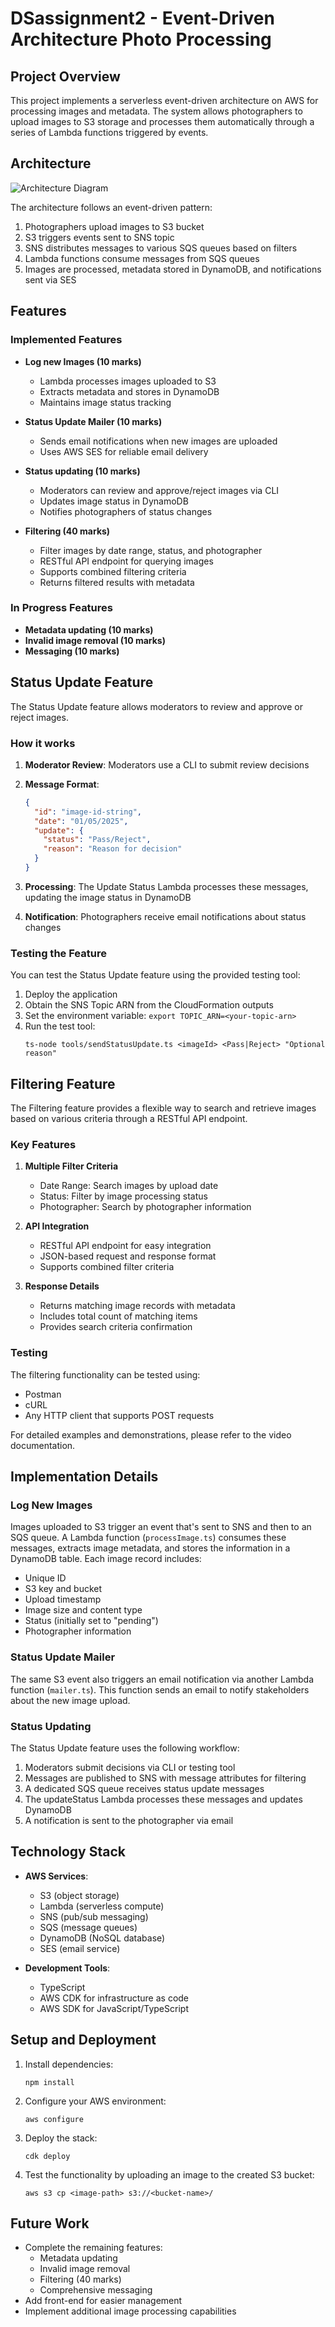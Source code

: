   # DSassignment2 - Event-Driven Architecture Photo Processing

## Project Overview

This project implements a serverless event-driven architecture on AWS for processing images and metadata. The system allows photographers to upload images to S3 storage and processes them automatically through a series of Lambda functions triggered by events.

## Architecture

![Architecture Diagram](https://github.com/lumoumou123/DSassignment2/raw/main/images/architecture.png)

The architecture follows an event-driven pattern:

1. Photographers upload images to S3 bucket
2. S3 triggers events sent to SNS topic
3. SNS distributes messages to various SQS queues based on filters
4. Lambda functions consume messages from SQS queues
5. Images are processed, metadata stored in DynamoDB, and notifications sent via SES

## Features

### Implemented Features
- **Log new Images (10 marks)**
  - Lambda processes images uploaded to S3
  - Extracts metadata and stores in DynamoDB
  - Maintains image status tracking

- **Status Update Mailer (10 marks)**
  - Sends email notifications when new images are uploaded
  - Uses AWS SES for reliable email delivery
  
- **Status updating (10 marks)**
  - Moderators can review and approve/reject images via CLI
  - Updates image status in DynamoDB
  - Notifies photographers of status changes

- **Filtering (40 marks)**
  - Filter images by date range, status, and photographer
  - RESTful API endpoint for querying images
  - Supports combined filtering criteria
  - Returns filtered results with metadata

### In Progress Features
- **Metadata updating (10 marks)**
- **Invalid image removal (10 marks)**
- **Messaging (10 marks)**

## Status Update Feature

The Status Update feature allows moderators to review and approve or reject images.

### How it works

1. **Moderator Review**: Moderators use a CLI to submit review decisions
2. **Message Format**:
   ```json
   {
     "id": "image-id-string",
     "date": "01/05/2025",
     "update": {
       "status": "Pass/Reject",
       "reason": "Reason for decision"
     }
   }
   ```

3. **Processing**: The Update Status Lambda processes these messages, updating the image status in DynamoDB
4. **Notification**: Photographers receive email notifications about status changes

### Testing the Feature

You can test the Status Update feature using the provided testing tool:

1. Deploy the application
2. Obtain the SNS Topic ARN from the CloudFormation outputs
3. Set the environment variable: `export TOPIC_ARN=<your-topic-arn>`
4. Run the test tool:
   ```
   ts-node tools/sendStatusUpdate.ts <imageId> <Pass|Reject> "Optional reason"
   ```

## Filtering Feature

The Filtering feature provides a flexible way to search and retrieve images based on various criteria through a RESTful API endpoint.

### Key Features

1. **Multiple Filter Criteria**
   - Date Range: Search images by upload date
   - Status: Filter by image processing status
   - Photographer: Search by photographer information

2. **API Integration**
   - RESTful API endpoint for easy integration
   - JSON-based request and response format
   - Supports combined filter criteria

3. **Response Details**
   - Returns matching image records with metadata
   - Includes total count of matching items
   - Provides search criteria confirmation

### Testing

The filtering functionality can be tested using:
- Postman
- cURL
- Any HTTP client that supports POST requests

For detailed examples and demonstrations, please refer to the video documentation.

## Implementation Details

### Log New Images
Images uploaded to S3 trigger an event that's sent to SNS and then to an SQS queue. A Lambda function (`processImage.ts`) consumes these messages, extracts image metadata, and stores the information in a DynamoDB table. Each image record includes:

- Unique ID
- S3 key and bucket
- Upload timestamp
- Image size and content type
- Status (initially set to "pending")
- Photographer information

### Status Update Mailer
The same S3 event also triggers an email notification via another Lambda function (`mailer.ts`). This function sends an email to notify stakeholders about the new image upload.

### Status Updating
The Status Update feature uses the following workflow:
1. Moderators submit decisions via CLI or testing tool
2. Messages are published to SNS with message attributes for filtering
3. A dedicated SQS queue receives status update messages
4. The updateStatus Lambda processes these messages and updates DynamoDB
5. A notification is sent to the photographer via email

## Technology Stack

- **AWS Services**:
  - S3 (object storage)
  - Lambda (serverless compute)
  - SNS (pub/sub messaging)
  - SQS (message queues)
  - DynamoDB (NoSQL database)
  - SES (email service)
  
- **Development Tools**:
  - TypeScript
  - AWS CDK for infrastructure as code
  - AWS SDK for JavaScript/TypeScript

## Setup and Deployment

1. Install dependencies:
   ```
   npm install
   ```

2. Configure your AWS environment:
   ```
   aws configure
   ```

3. Deploy the stack:
   ```
   cdk deploy
   ```

4. Test the functionality by uploading an image to the created S3 bucket:
   ```
   aws s3 cp <image-path> s3://<bucket-name>/
   ```

## Future Work

- Complete the remaining features:
  - Metadata updating
  - Invalid image removal
  - Filtering (40 marks)
  - Comprehensive messaging
- Add front-end for easier management
- Implement additional image processing capabilities


